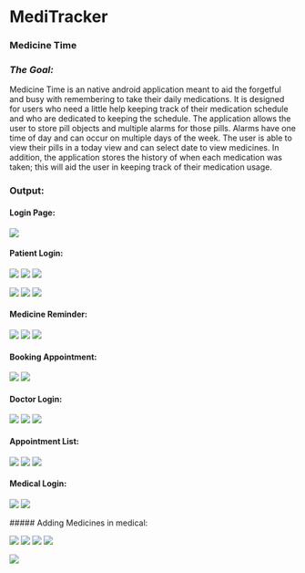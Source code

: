 # MediTracker

### **Medicine Time**

### _The Goal:_

Medicine Time is an native android application meant to aid the forgetful and busy with remembering to take their daily medications. It is designed for users who need a little help keeping track of their medication schedule and who are dedicated to keeping the schedule. The application allows the user to store pill objects and multiple alarms for those pills. Alarms have one time of day and can occur on multiple days of the week. The user is able to view their pills in a today view and can select date to view medicines. In addition, the application stores the history of when each medication was taken; this will aid the user in keeping track of their medication usage.



### Output:

#### Login Page:
<p><img src="https://github.com/Rahulrkman/medi-tracker/blob/master/arts/home.PNG"/></p>

#### Patient Login:
<p><img src = "https://github.com/Rahulrkman/medi-tracker/blob/master/arts/patient1.PNG"/>
<img src = "https://github.com/Rahulrkman/medi-tracker/blob/master/arts/patient2.PNG"/>
<img src = "https://github.com/Rahulrkman/medi-tracker/blob/master/arts/patient-menu.PNG"/></p>
<p>
  <img src="https://github.com/Rahulrkman/medi-tracker/blob/master/arts/patient-profile.PNG"/>
  <img src="https://github.com/Rahulrkman/medi-tracker/blob/master/arts/patient-notification.PNG"/>
  <img src="https://github.com/Rahulrkman/medi-tracker/blob/master/arts/patient-total-medi.PNG"/>
  
  </p>

#### Medicine Reminder:
<p><img src = "https://github.com/Rahulrkman/medi-tracker/blob/master/arts/patient4.PNG"/>
<img src="https://github.com/Rahulrkman/medi-tracker/blob/master/arts/patient%20alarm1.PNG"/>
<img src="https://github.com/Rahulrkman/medi-tracker/blob/master/arts/patient-medicine%20status.PNG"/>
</p>

#### Booking Appointment:
<p><img src = "https://github.com/Rahulrkman/medi-tracker/blob/master/arts/patient-appointment.PNG"/>
  <img src = "https://github.com/Rahulrkman/medi-tracker/blob/master/arts/patient-appointment-detaiils.PNG"/>
  </p>

#### Doctor Login:
<p>
  <img src = "https://github.com/Rahulrkman/medi-tracker/blob/master/arts/Doctor1.PNG"/>
  <img src = "https://github.com/Rahulrkman/medi-tracker/blob/master/arts/doctor-profile.PNG"/>
  <img src = "https://github.com/Rahulrkman/medi-tracker/blob/master/arts/doctor-add-clinic.PNG"/>
  </p>
  
#### Appointment List:  
  <p>
  <img src="https://github.com/Rahulrkman/medi-tracker/blob/master/arts/doctor-appoint-list.PNG"/>
  <img src="https://github.com/Rahulrkman/medi-tracker/blob/master/arts/doctor-appointment%20list.PNG"/>
  <img src="https://github.com/Rahulrkman/medi-tracker/blob/master/arts/doctor-notification.PNG"/>
  </p>

#### Medical Login:
<p>
  <img src="https://github.com/Rahulrkman/medi-tracker/blob/master/arts/medical-home.PNG"/>
  <img src="https://github.com/Rahulrkman/medi-tracker/blob/master/arts/medical-menu.PNG"/>
  </p>
##### Adding Medicines in medical:
  <p>
  <img src="https://github.com/Rahulrkman/medi-tracker/blob/master/arts/medical-list.PNG"/>
  <img src="https://github.com/Rahulrkman/medi-tracker/blob/master/arts/medical-add-medi.PNG"/>
  <img src="https://github.com/Rahulrkman/medi-tracker/blob/master/arts/medical-medicines.PNG"/>
  <img src="https://github.com/Rahulrkman/medi-tracker/blob/master/arts/medical-noti.PNG"/>
  </p>
  
<img src="https://github.com/Rahulrkman/medi-tracker/blob/master/arts/thanks.PNG"/>
